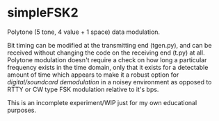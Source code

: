 # simpleFSK2

Polytone (5 tone, 4 value + 1 space) data modulation.

Bit timing can be modified at the transmitting end (tgen.py), and can be received without changing the code 
on the receiving end (t.py) at all. Polytone modulation doesn't require a check on how long
a particular frequency exists in the time domain, only that it exists for a detectable amount of time which
appears to make it a robust option for *digital/soundcard demodulation* in a noisey environment as opposed to RTTY or CW type FSK modulation relative to it's bps. 

This is an incomplete experiment/WIP just for my own educational purposes.

